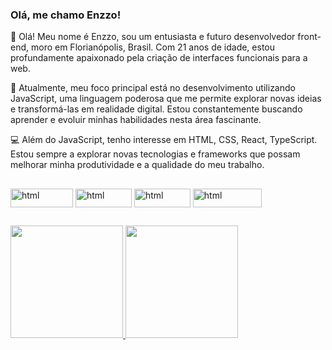 ### Olá, me chamo Enzzo!
👋 Olá! Meu nome é Enzzo, sou um entusiasta e futuro desenvolvedor front-end, moro em Florianópolis, Brasil. Com 21 anos de idade, estou profundamente apaixonado pela criação de interfaces funcionais para a web.

🚀 Atualmente, meu foco principal está no desenvolvimento utilizando JavaScript, uma linguagem poderosa que me permite explorar novas ideias e transformá-las em realidade digital. Estou constantemente buscando aprender e evoluir minhas habilidades nesta área fascinante.

💻 Além do JavaScript, tenho interesse em HTML, CSS, React, TypeScript. Estou sempre a explorar novas tecnologias e frameworks que possam melhorar minha produtividade e a qualidade do meu trabalho.


##
<div>
          
<img align="center" alt="html" height="30" width="100" src="https://img.shields.io/badge/JavaScript-F7DF1E?style=for-the-badge&logo=javascript&logoColor=black">
<img align="center" alt="html" height="30" width="90" src="https://img.shields.io/badge/HTML5-E34F26?style=for-the-badge&logo=html5&logoColor=white" />
<img align="center" alt="html" height="30" width="90" src="https://img.shields.io/badge/CSS3-1572B6?style=for-the-badge&logo=css3&logoColor=white"/>
<img align="center" alt="html" height="30" width="110" src=https://img.shields.io/badge/React_Native-20232A?style=for-the-badge&logo=react&logoColor=61DAFB/>
          
          
          

</div>

##
<div>
<a href="https://github.com/EnzzoNatan">
<img loading="lazy" height="180em" src="https://github-readme-stats.vercel.app/api/top-langs/?username=EnzzoNatan&layout=compact&langs_count=7&theme=chartreuse-dark"/>
<img loading="lazy" height="180em" src="https://github-readme-stats.vercel.app/api?username=EnzzoNatan&show_icons=true&theme=chartreuse-dark&include_all_commits=true&count_private=true"/>  
</div>
